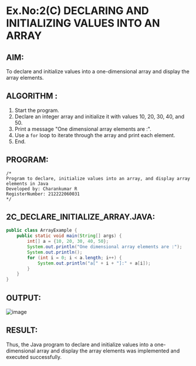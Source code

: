 # Ex.No:2(C) DECLARING AND INITIALIZING VALUES INTO AN ARRAY

## AIM:
To declare and initialize values into a one-dimensional array and display the array elements.

## ALGORITHM :
1. Start the program.
2. Declare an integer array and initialize it with values 10, 20, 30, 40, and 50.
3. Print a message "One dimensional array elements are :".
4. Use a `for` loop to iterate through the array and print each element.
5. End.

## PROGRAM:
```
/*
Program to declare, initialize values into an array, and display array elements in Java
Developed by: Charankumar R
RegisterNumber: 212222060031
*/
```

## 2C_DECLARE_INITIALIZE_ARRAY.JAVA:
```java
public class ArrayExample {
    public static void main(String[] args) {
        int[] a = {10, 20, 30, 40, 50};
        System.out.println("One dimensional array elements are :");
        System.out.println();
        for (int i = 0; i < a.length; i++) {
            System.out.println("a[" + i + "]:" + a[i]);
        }
    }
}
```

## OUTPUT:
![image](https://github.com/user-attachments/assets/d0854a2a-fcbc-4ca5-8166-45cc79e4ff33)


## RESULT:
Thus, the Java program to declare and initialize values into a one-dimensional array and display the array elements was implemented and executed successfully.
